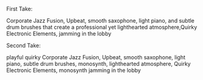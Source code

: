 First Take:

Corporate Jazz Fusion, Upbeat, smooth saxophone, light piano, and subtle drum brushes that create a professional yet lighthearted atmosphere,Quirky Electronic Elements, jamming in the lobby

Second Take: 

playful quirky Corporate Jazz Fusion, Upbeat, smooth saxophone, light piano, subtle drum brushes, monosynth,  lighthearted atmosphere, Quirky Electronic Elements, monosynth jamming in the lobby